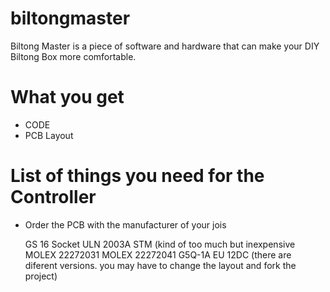 # biltongmaster

Biltong Master is a piece of software and hardware that can make your DIY Biltong Box more comfortable.

# What you get
- CODE
- PCB Layout

# List of things you need for the Controller
- Order the PCB with the manufacturer of your jois

  GS 16	Socket
  ULN 2003A STM (kind of too much but inexpensive
  MOLEX 22272031
  MOLEX 22272041
  G5Q-1A EU 12DC	(there are diferent versions. you may have to change the layout and fork the project)


